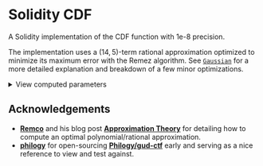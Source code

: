 # Solidity CDF

A Solidity implementation of the CDF function with 1e-8 precision.

The implementation uses a $(14, 5)$-term rational approximation optimized to minimize its maximum error with the Remez algorithm.
See [`Gaussian`](https://github.com/fiveoutofnine/solidity-cdf/blob/main/src/Gaussian.sol) for a more detailed explanation and breakdown of a few minor optimizations.

<details>
    <summary>View computed parameters</summary>

```py
# Maximum absolute error: 1.3430230007294523e-08
p = [
    1.0000000134302306273277303995065049273812887383708033070765535,
    -1.6270692420214419689048648107492650445124851868993666400546805,
    0.95695939771557621630788382329318927876123532216447446035189629,
    -0.16633851257171462994968608289343417448516569184903674878490485,
    -0.045757328741294745592296128432121626122059153122475781868753213,
    -0.0037075449565245192403519588225698683637412864376254631738819151,
    0.028488362762927522030907690912222875179502188416622942809751882,
    -0.016287529736941549594061740522247112596133132474157032579938495,
    0.0048172203752504698927671605458443098230415330921338519326194087,
    -0.00087210950306797040922396209123138809770604994758407050613031373,
    0.000099149714653716020389941915394734964728925581883441887433840514,
    -0.0000067602050744659632236787608312592389179948948837815547237917173,
    0.0000002393840402106164843090318571199276741485022552134339717005062,
    -0.0000000028518992951670794908019473353232308246724639330742090849192205,
]

q = [
    1.0,
    -0.49868824055465048831235903088578070819751012339484972855105241,
    0.39420799004922720178799577859465503879202580871471965614479612,
    -0.097268947975024830829217859353973885910383757802529177945661066,
    0.030267961461764185107683252708473682723390196231235004968537513,
]

```

</details>

## Acknowledgements

- [**Remco**](https://x.com/recmo) and his blog post [**Approximation Theory**](https://2π.com/22/approximation) for detailing how to compute an optimal polynomial/rational approximation.
- [**philogy**](https://x.com/real_philogy) for open-sourcing [**Philogy/gud-ctf**](https://github.com/Philogy/gud-cdf) early and serving as a nice reference to view and test against.
